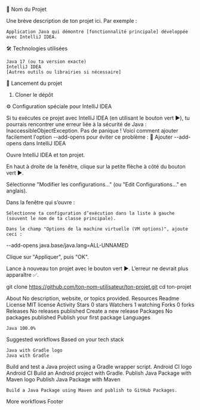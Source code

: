 🎯 Nom du Projet

Une brève description de ton projet ici. Par exemple :

    Application Java qui démontre [fonctionnalité principale] développée avec IntelliJ IDEA.

🛠️ Technologies utilisées

    Java 17 (ou ta version exacte)
    IntelliJ IDEA
    [Autres outils ou librairies si nécessaire]

🚀 Lancement du projet
1. Cloner le dépôt

⚙️ Configuration spéciale pour IntelliJ IDEA

Si tu exécutes ce projet avec IntelliJ IDEA (en utilisant le bouton vert ▶️), tu pourrais rencontrer une erreur liée à la sécurité de Java : InaccessibleObjectException. Pas de panique ! Voici comment ajouter facilement l'option --add-opens pour éviter ce problème : 🧩 Ajouter --add-opens dans IntelliJ IDEA

Ouvre IntelliJ IDEA et ton projet.

En haut à droite de la fenêtre, clique sur la petite flèche à côté du bouton vert ▶️.

Sélectionne "Modifier les configurations…" (ou "Edit Configurations..." en anglais).

Dans la fenêtre qui s’ouvre :

    Sélectionne ta configuration d’exécution dans la liste à gauche (souvent le nom de ta classe principale).

    Dans le champ "Options de la machine virtuelle (VM options)", ajoute ceci :

--add-opens java.base/java.lang=ALL-UNNAMED

Clique sur "Appliquer", puis "OK".

Lance à nouveau ton projet avec le bouton vert ▶️. L’erreur ne devrait plus apparaître ✅.

git clone https://github.com/ton-nom-utilisateur/ton-projet.git
cd ton-projet

About
No description, website, or topics provided.
Resources
Readme
License
MIT license
Activity
Stars
0 stars
Watchers
1 watching
Forks
0 forks
Releases
No releases published
Create a new release
Packages
No packages published
Publish your first package
Languages

    Java 100.0% 

Suggested workflows
Based on your tech stack

    Java with Gradle logo
    Java with Gradle

Build and test a Java project using a Gradle wrapper script.
Android CI logo
Android CI
Build an Android project with Gradle.
Publish Java Package with Maven logo
Publish Java Package with Maven

    Build a Java Package using Maven and publish to GitHub Packages.

More workflows
Footer
